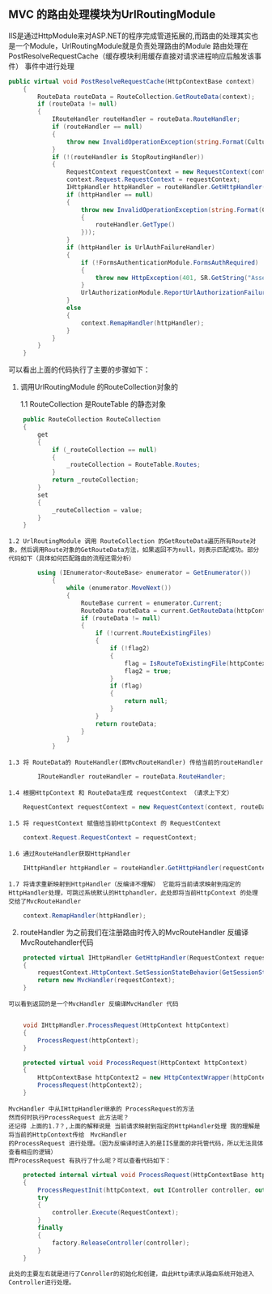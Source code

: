 ## MVC 的路由处理模块为UrlRoutingModule
IIS是通过HttpModule来对ASP.NET的程序完成管道拓展的,而路由的处理其实也是一个Module，UrlRoutingModule就是负责处理路由的Module
路由处理在PostResolveRequestCache（缓存模块利用缓存直接对请求进程响应后触发该事件） 事件中进行处理

```C#
public virtual void PostResolveRequestCache(HttpContextBase context)
	{
		RouteData routeData = RouteCollection.GetRouteData(context);
		if (routeData != null)
		{
			IRouteHandler routeHandler = routeData.RouteHandler;
			if (routeHandler == null)
			{
				throw new InvalidOperationException(string.Format(CultureInfo.CurrentCulture, SR.GetString("UrlRoutingModule_NoRouteHandler")));
			}
			if (!(routeHandler is StopRoutingHandler))
			{
				RequestContext requestContext = new RequestContext(context, routeData);
				context.Request.RequestContext = requestContext;
				IHttpHandler httpHandler = routeHandler.GetHttpHandler(requestContext);
				if (httpHandler == null)
				{
					throw new InvalidOperationException(string.Format(CultureInfo.CurrentUICulture, SR.GetString("UrlRoutingModule_NoHttpHandler"), new object[1]
					{
						routeHandler.GetType()
					}));
				}
				if (httpHandler is UrlAuthFailureHandler)
				{
					if (!FormsAuthenticationModule.FormsAuthRequired)
					{
						throw new HttpException(401, SR.GetString("Assess_Denied_Description3"));
					}
					UrlAuthorizationModule.ReportUrlAuthorizationFailure(HttpContext.Current, this);
				}
				else
				{
					context.RemapHandler(httpHandler);
				}
			}
		}
	}
```

可以看出上面的代码执行了主要的步骤如下：

1. 调用UrlRoutingModule 的RouteCollection对象的

    1.1 RouteCollection 是RouteTable 的静态对象
```C#
	public RouteCollection RouteCollection
	{
		get
		{
			if (_routeCollection == null)
			{
				_routeCollection = RouteTable.Routes;
			}
			return _routeCollection;
		}
		set
		{
			_routeCollection = value;
		}
	}
```    

    1.2 UrlRoutingModule 调用 RouteCollection 的GetRouteData遍历所有Route对象，然后调用Route对象的GetRouteData方法，如果返回不为null，则表示匹配成功。部分代码如下（具体如何匹配路由的流程还需分析）

```C# 
    	using (IEnumerator<RouteBase> enumerator = GetEnumerator())
			{
				while (enumerator.MoveNext())
				{
					RouteBase current = enumerator.Current;
					RouteData routeData = current.GetRouteData(httpContext);
					if (routeData != null)
					{
						if (!current.RouteExistingFiles)
						{
							if (!flag2)
							{
								flag = IsRouteToExistingFile(httpContext);
								flag2 = true;
							}
							if (flag)
							{
								return null;
							}
						}
						return routeData;
					}
				}
			}
 ```

    1.3 将 RouteData的 RouteHandler(即MvcRouteHandler) 传给当前的routeHandler

```C#
		IRouteHandler routeHandler = routeData.RouteHandler;		
```		

    1.4 根据HttpContext 和 RouteData生成 requestContext （请求上下文）

```C#
	RequestContext requestContext = new RequestContext(context, routeData);				
```					

    1.5 将 requestContext 赋值给当前HttpContext 的 RequestContext

```C#
	context.Request.RequestContext = requestContext;
```		

    1.6 通过RouteHandler获取HttpHandler

```C#
	IHttpHandler httpHandler = routeHandler.GetHttpHandler(requestContext);
```	
    
	1.7 将请求重新映射到HttpHandler（反编译不理解） 它能将当前请求映射到指定的HttpHandler处理，可跳过系统默认的Httphandler，此处即将当前HttpContext 的处理交给了MvcRouteHandler 

```C#
	context.RemapHandler(httpHandler);
```	

2.  routeHandler 为之前我们在注册路由时传入的MvcRouteHandler 反编译MvcRoutehandler代码

```C# 
	protected virtual IHttpHandler GetHttpHandler(RequestContext requestContext)
	{
		requestContext.HttpContext.SetSessionStateBehavior(GetSessionStateBehavior(requestContext));
		return new MvcHandler(requestContext);
	}
```	
	可以看到返回的是一个MvcHandler 反编译MvcHandler 代码

```C#

	void IHttpHandler.ProcessRequest(HttpContext httpContext)
	{
		ProcessRequest(httpContext);
	}

	protected virtual void ProcessRequest(HttpContext httpContext)
	{
		HttpContextBase httpContext2 = new HttpContextWrapper(httpContext);
		ProcessRequest(httpContext2);
	}
```	
	MvcHandler 中从IHttpHandler继承的 ProcessRequest的方法
	然而何时执行ProcessRequest 此方法呢？
	还记得 上面的1.7？,上面的解释说是 当前请求映射到指定的HttpHandler处理 我的理解是将当前的HttpContext传给　MvcHandler
	的ProcessRequest 进行处理。（因为反编译时进入的是IIS里面的非托管代码，所以无法具体查看相应的逻辑）
	而ProcessRequest 有执行了什么呢？可以查看代码如下：

```C#
	protected internal virtual void ProcessRequest(HttpContextBase httpContext)
	{
		ProcessRequestInit(httpContext, out IController controller, out IControllerFactory factory);
		try
		{
			controller.Execute(RequestContext);
		}
		finally
		{
			factory.ReleaseController(controller);
		}
	}
```	
	
	此处的主要左右就是进行了Conroller的初始化和创建，由此Http请求从路由系统开始进入Controller进行处理。

